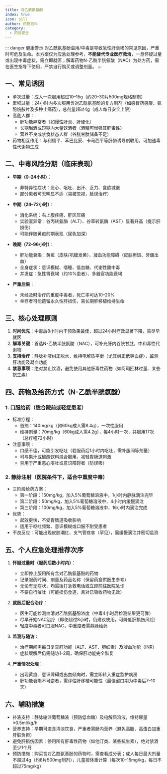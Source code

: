 ```yaml
---
title: 对乙酰氨基酚
index: true
icon: pill
author: 药物百科
category:
  - 药品安全
---
```


::: danger 健康警示
对乙酰氨基酚滥用/中毒是导致急性肝衰竭的常见原因，严重时可危及生命。本方案仅为应急处理参考，**不能替代专业医疗救治**，一旦怀疑过量或出现中毒症状，需立即就医；解毒药物N-乙酰半胱氨酸（NAC）为处方药，需在医生指导下使用，严禁自行购买或调整剂量。
:::

## 一、常见诱因
- 单次过量：成人一次服用超过10–15g（约20–30片500mg规格制剂）
- 累积过量：24小时内多次服用含对乙酰氨基酚的复方制剂（如感冒药感康、氨酚烷胺片及多种止痛药），总剂量超过4g（成人每日安全上限）
- 高危人群：
  - 肝功能异常者（如慢性肝炎、肝硬化）
  - 长期酗酒或短期内大量饮酒者（酒精可增强其肝毒性）
  - 营养不良或禁食状态人群（谷胱甘肽储备不足）
- 药物相互作用：与利福平、苯巴比妥、卡马西平等肝酶诱导剂联用，可加速毒性代谢物生成

## 二、中毒风险分期（临床表现）
- **早期（0–24小时）**：
  - 非特异性症状：恶心、呕吐、出汗、乏力、食欲减退
  - 部分患者可无明显不适（易被忽视，延误治疗）

- **中期（24–72小时）**：
  - 消化系统：右上腹疼痛、肝区压痛
  - 实验室异常：谷丙转氨酶（ALT）、谷草转氨酶（AST）显著升高（提示肝损伤）
  - 可能伴随黄疸前期表现（尿色加深）

- **晚期（72–96小时）**：
  - 肝功能衰竭：黄疸（皮肤/巩膜发黄）、凝血功能障碍（皮肤瘀斑、牙龈出血）
  - 全身症状：意识模糊、嗜睡、低血糖、代谢性酸中毒
  - 并发症：急性肾衰竭（约10%患者）、多器官功能衰竭

- **严重后果**：
  - 未经及时治疗的重度中毒者，死亡率可达10–20%
  - 幸存者可能遗留永久性肝损伤，需长期肝移植维持生命

## 三、核心处理原则
1. **时间优先**：中毒后8小时内干预效果最佳，超过24小时疗效显著下降，需尽早就医
2. **解毒关键**：首选N-乙酰半胱氨酸（NAC），可补充肝内谷胱甘肽，中和毒性代谢物
3. **支持治疗**：静脉补液纠正脱水，维持电解质平衡（尤其纠正低钾血症），监测肝功能及凝血功能
4. **禁忌事项**：绝对禁止饮酒，避免使用其他肝毒性药物（如阿司匹林过量、某些抗生素）

## 四、药物及给药方式（N-乙酰半胱氨酸）
### 1. 口服给药（适合院前或轻症患者）
- 标准疗程：
  - 首剂：140mg/kg（如60kg成人需8.4g），一次性服用
  - 维持剂量：70mg/kg（60kg成人需4.2g），每4小时一次，共服用17次（总疗程72小时）
- 注意事项：
  - 口感不佳，可能引发呕吐（若服药后1小时内呕吐，需补服同等剂量）
  - 可与果汁或碳酸饮料混合服用，减轻胃肠道刺激
  - 禁用于严重恶心呕吐或意识障碍者（防误吸）

### 2. 静脉注射（医院条件下，适合中重度中毒）
- 三阶段给药方案：
  - 第一阶段：150mg/kg，加入5%葡萄糖溶液中，1小时内静脉滴注完毕
  - 第二阶段：50mg/kg，加入5%葡萄糖溶液中，4小时内缓慢滴注
  - 第三阶段：100mg/kg，加入5%葡萄糖溶液中，16小时内滴注完成
- 优势：
  - 起效更快，不受胃肠道吸收影响
  - 适用于呕吐频繁、意识模糊或口服不耐受患者
- 不良反应：可能出现皮肤潮红、支气管痉挛（罕见），需缓慢滴注并密切监测

## 五、个人应急处理推荐次序
1. **怀疑过量时（服药后数小时内）**：
   - 立即停止服用所有含对乙酰氨基酚的药物
   - 记录服药时间、剂量及药品名称（保留药盒供医生参考）
   - 无论有无症状，均需拨打急救电话或立即前往医院急诊
   - 不要自行催吐（可能损伤食道，且对已吸收药物无效）

2. **就医后配合治疗**：
   - 医生可能检测血清对乙酰氨基酚浓度（中毒4小时后检测结果更可靠）
   - 尽早开始NAC治疗（即使超过8小时，仍建议使用，可降低肝损伤风险）
   - 轻度中毒者可口服NAC，中重度者需静脉给药

3. **监测与随访**：
   - 治疗期间需每日复查肝功能（ALT、AST、胆红素）及凝血功能（INR）
   - 症状缓解后仍需随访1–2周，确保肝功能完全恢复

4. **严重情况处理**：
   - 出现黄疸、意识障碍或出血倾向时，需立即转入重症监护病房
   - 肝功能衰竭不可逆者，需评估肝移植可能性（最佳窗口期为中毒后7–10天）

## 六、辅助措施
- 补液支持：静脉输注葡萄糖液（预防低血糖）及电解质溶液，维持尿量≥0.5ml/kg/h
- 营养支持：早期可进食清淡饮食，严重者需肠内营养（避免高脂、高蛋白加重肝脏负担）
- 避免肝损伤因素：停用所有肝毒性药物（如他汀类、某些抗生素），绝对禁酒至少1个月
- 预防措施：购买含对乙酰氨基酚的药物时，需查看成分表；成人每日最大剂量不超过4g（约8片500mg制剂），儿童按体重计算（每次10–15mg/kg，每日不超过75mg/kg）
